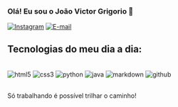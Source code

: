 ### Olá! Eu sou o João Victor Grigorio 👋

[![Instagram](https://img.shields.io/badge/Instagram-E4405F?style=for-the-badge&logo=instagram&logoColor=white)](https://www.instagram.com/joaovictor_grigorio)
[![E-mail](https://img.shields.io/badge/Gmail-D14836?style=for-the-badge&logo=gmail&logoColor=white)](grigoriojv@gmail.com)
## Tecnologias do meu dia a dia:

<div style="display: inline_block"><br/>
    <img align="center" alt="html5" src="https://img.shields.io/badge/HTML5-E34F26?style=for-the-badge&logo=html5&logoColor=white" />
    <img align="center" alt="css3" src="https://img.shields.io/badge/CSS3-1572B6?style=for-the-badge&logo=css3&logoColor=white" />
    <img align="center" alt="python" src="https://img.shields.io/badge/Python-14354C?style=for-the-badge&logo=python&logoColor=white" />
    <img align="center" alt="java" src="https://img.shields.io/badge/Java-ED8B00?style=for-the-badge&logo=openjdk&logoColor=white" />
    <img align="center" alt="markdown" src="https://img.shields.io/badge/Markdown-000000?style=for-the-badge&logo=markdown&logoColor=white" />
    <img align="center" alt="github" src="https://img.shields.io/badge/GitHub-100000?style=for-the-badge&logo=github&logoColor=white" />
    
    
</div><br/>

Só trabalhando é possível trilhar o caminho!
